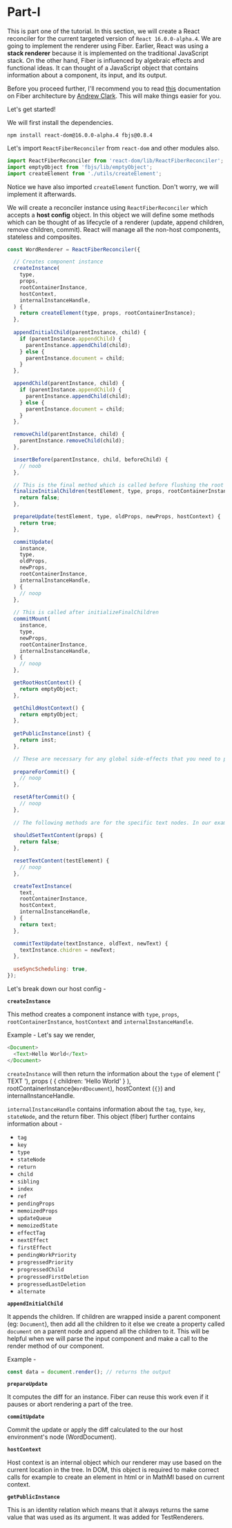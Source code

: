 # Part-I

This is part one of the tutorial. In this section, we will create a React reconciler for the current targeted version of 
`React 16.0.0-alpha.4`. We are going to implement the renderer using Fiber. Earlier, React was using a **stack renderer** because it is implemented on the
traditional JavaScript stack. On the other hand, Fiber is influenced by algebraic effects and functional ideas. It can thought of a 
JavaScript object that contains information about a component, its input, and its output.

Before you proceed further, I'll recommend you to read [this](https://github.com/acdlite/react-fiber-architecture) documentation on Fiber architecture by [Andrew Clark](https://twitter.com/acdlite?lang=en). This will make things
easier for you.

Let's get started!

We will first install the dependencies.

```
npm install react-dom@16.0.0-alpha.4 fbjs@0.8.4
```

Let's import `ReactFiberReconciler` from `react-dom` and other modules also.

```js
import ReactFiberReconciler from 'react-dom/lib/ReactFiberReconciler';
import emptyObject from 'fbjs/lib/emptyObject';
import createElement from './utils/createElement';
```

Notice we have also imported `createElement` function. Don't worry, we will implement it afterwards.

We will create a reconciler instance using `ReactFiberReconciler` which accepts a **host config** object. In this object we will define
some methods which can be thought of as lifecycle of a renderer (update, append children, remove children, commit). React will manage
all the non-host components, stateless and composites.

```js
const WordRenderer = ReactFiberReconciler({

  // Creates component instance
  createInstance(
    type,
    props,
    rootContainerInstance,
    hostContext,
    internalInstanceHandle,
  ) {
    return createElement(type, props, rootContainerInstance);
  },
  
  appendInitialChild(parentInstance, child) {
    if (parentInstance.appendChild) {
      parentInstance.appendChild(child);
    } else {
      parentInstance.document = child;
    }
  },

  appendChild(parentInstance, child) {
    if (parentInstance.appendChild) {
      parentInstance.appendChild(child);
    } else {
      parentInstance.document = child;
    }
  },

  removeChild(parentInstance, child) {
    parentInstance.removeChild(child);
  },

  insertBefore(parentInstance, child, beforeChild) {
    // noob
  },

  // This is the final method which is called before flushing the root component to the host environment.
  finalizeInitialChildren(testElement, type, props, rootContainerInstance) {
    return false;
  },

  prepareUpdate(testElement, type, oldProps, newProps, hostContext) {
    return true;
  },

  commitUpdate(
    instance,
    type,
    oldProps,
    newProps,
    rootContainerInstance,
    internalInstanceHandle,
  ) {
    // noop
  },
  
  // This is called after initializeFinalChildren
  commitMount(
    instance,
    type,
    newProps,
    rootContainerInstance,
    internalInstanceHandle,
  ) {
    // noop
  },

  getRootHostContext() {
    return emptyObject;
  },

  getChildHostContext() {
    return emptyObject;
  },
  
  getPublicInstance(inst) {
    return inst;
  },

  // These are necessary for any global side-effects that you need to produce in the host environment
  
  prepareForCommit() {
    // noop
  },

  resetAfterCommit() {
    // noop
  },
  
  // The following methods are for the specific text nodes. In our example, we don't have any specific text nodes so we return false or noop them
  
  shouldSetTextContent(props) {
    return false;
  },

  resetTextContent(testElement) {
    // noop
  },

  createTextInstance(
    text,
    rootContainerInstance,
    hostContext,
    internalInstanceHandle,
  ) {
    return text;
  },

  commitTextUpdate(textInstance, oldText, newText) {
    textInstance.chidren = newText;
  },
  
  useSyncScheduling: true,
});
```

Let's break down our host config -

**`createInstance`**

This method creates a component instance with `type`, `props`, `rootContainerInstance`, `hostContext` and `internalInstanceHandle`.

Example - Let's say we render,

```js
<Document>
  <Text>Hello World</Text>
</Document>
```  

`createInstance` will then return the information about the `type` of element (' TEXT '), props ( { children: 'Hello World' } ), rootContainerInstance(`WordDocument`),
hostContext (`{}`) and internalInstanceHandle. 

`internalInstanceHandle` contains information about the `tag`, `type`, `key`, `stateNode`, and the return fiber. This object (fiber) further contains information about -

* `tag`
* `key`
* `type`
* `stateNode`
* `return`
* `child`
* `sibling`
* `index`
* `ref`
* `pendingProps`
* `memoizedProps`
* `updateQueue`
* `memoizedState`
* `effectTag`
* `nextEffect`
* `firstEffect`
* `pendingWorkPriority`
* `progressedPriority`
* `progressedChild`
* `progressedFirstDeletion`
* `progressedLastDeletion`
* `alternate`

**`appendInitialChild`**

It appends the children. If children are wrapped inside a parent component (eg: `Document`), then add all the children to it else we 
create a property called `document` on a parent node and append all the children to it. This will be helpful when we will parse the input component
and make a call to the render method of our component.

Example - 

```js
const data = document.render(); // returns the output
```

**`prepareUpdate`**

It computes the diff for an instance. Fiber can reuse this work even if it pauses or abort rendering a part of the tree.

**`commitUpdate`**

Commit the update or apply the diff calculated to the our host environment's node (WordDocument).

**`hostContext`**

Host context is an internal object which our renderer may use based on the current location in the tree. In DOM, this object 
is required to make correct calls for example to create an element in html or in MathMl based on current context.

**`getPublicInstance`**

This is an identity relation which means that it always returns the same value that was used as its argument. It was added for TestRenderers.
